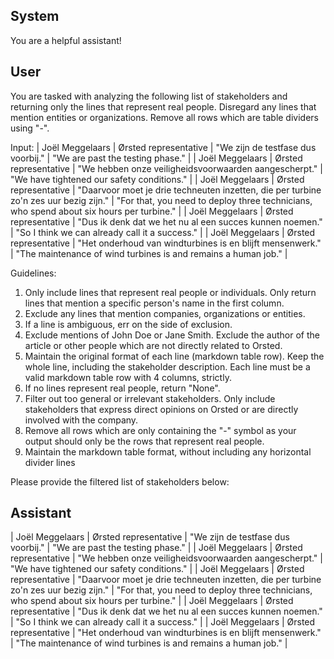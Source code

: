 ## System

You are a helpful assistant!

## User


You are tasked with analyzing the following list of stakeholders and returning only the lines that represent real people. Disregard any lines that mention entities or organizations. Remove all rows which are table dividers using "-".

Input:
| Joël Meggelaars | Ørsted representative | "We zijn de testfase dus voorbij." | "We are past the testing phase." |
| Joël Meggelaars | Ørsted representative | "We hebben onze veiligheidsvoorwaarden aangescherpt." | "We have tightened our safety conditions." |
| Joël Meggelaars | Ørsted representative | "Daarvoor moet je drie techneuten inzetten, die per turbine zo'n zes uur bezig zijn." | "For that, you need to deploy three technicians, who spend about six hours per turbine." |
| Joël Meggelaars | Ørsted representative | "Dus ik denk dat we het nu al een succes kunnen noemen." | "So I think we can already call it a success." |
| Joël Meggelaars | Ørsted representative | "Het onderhoud van windturbines is en blijft mensenwerk." | "The maintenance of wind turbines is and remains a human job." |

Guidelines:
1. Only include lines that represent real people or individuals. Only return lines that mention a specific person's name in the first column.
2. Exclude any lines that mention companies, organizations or entities.
3. If a line is ambiguous, err on the side of exclusion.
4. Exclude mentions of John Doe or Jane Smith. Exclude the author of the article or other people which are not directly related to Orsted.
5. Maintain the original format of each line (markdown table row). Keep the whole line, including the stakeholder description. Each line must be a valid markdown table row with 4 columns, strictly.
6. If no lines represent real people, return "None".
7. Filter out too general or irrelevant stakeholders. Only include stakeholders that express direct opinions on Orsted or are directly involved with the company.
8. Remove all rows which are only containing the "-" symbol as your output should only be the rows that represent real people.
9. Maintain the markdown table format, without including any horizontal divider lines

Please provide the filtered list of stakeholders below:
        

## Assistant

| Joël Meggelaars | Ørsted representative | "We zijn de testfase dus voorbij." | "We are past the testing phase." |
| Joël Meggelaars | Ørsted representative | "We hebben onze veiligheidsvoorwaarden aangescherpt." | "We have tightened our safety conditions." |
| Joël Meggelaars | Ørsted representative | "Daarvoor moet je drie techneuten inzetten, die per turbine zo'n zes uur bezig zijn." | "For that, you need to deploy three technicians, who spend about six hours per turbine." |
| Joël Meggelaars | Ørsted representative | "Dus ik denk dat we het nu al een succes kunnen noemen." | "So I think we can already call it a success." |
| Joël Meggelaars | Ørsted representative | "Het onderhoud van windturbines is en blijft mensenwerk." | "The maintenance of wind turbines is and remains a human job." |

